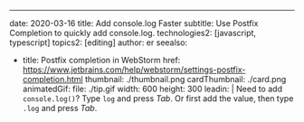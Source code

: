 ---
date: 2020-03-16
title: Add console.log Faster
subtitle: Use Postfix Completion to quickly add console.log.
technologies2: [javascript, typescript]
topics2: [editing]
author: er
seealso:
- title: Postfix completion in WebStorm
  href: https://www.jetbrains.com/help/webstorm/settings-postfix-completion.html
thumbnail: ./thumbnail.png
cardThumbnail: ./card.png
animatedGif:
  file: ./tip.gif
  width: 600
  height: 300
leadin: |
  Need to add `console.log()`?
  Type `log` and press *Tab*.
  Or first add the value, then type `.log` and press *Tab*.
